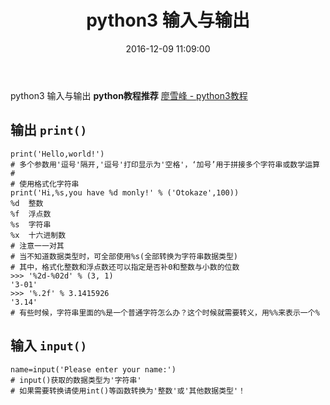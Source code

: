 ﻿---
title: python3 输入与输出
date: 2016-12-09 11:09:00
categories:
- python
tags:
- python
keywords: python, python3, 输入与输出
---
> 
python3 输入与输出
**python教程推荐** [廖雪峰 - python3教程](http://www.liaoxuefeng.com/wiki/0014316089557264a6b348958f449949df42a6d3a2e542c000)

<!-- more -->

## 输出 `print()`
<pre><code class="language-python line-numbers">print('Hello,world!')
# 多个参数用'逗号'隔开,'逗号'打印显示为'空格'，‘加号’用于拼接多个字符串或数学运算
#
# 使用格式化字符串
print('Hi,%s,you have %d monly!' % ('Otokaze',100))
%d  整数
%f  浮点数
%s  字符串
%x  十六进制数
# 注意一一对其
# 当不知道数据类型时，可全部使用%s(全部转换为字符串数据类型)
# 其中，格式化整数和浮点数还可以指定是否补0和整数与小数的位数
>>> '%2d-%02d' % (3, 1)
'3-01'
>>> '%.2f' % 3.1415926
'3.14'
# 有些时候，字符串里面的%是一个普通字符怎么办？这个时候就需要转义，用%%来表示一个%
</code></pre>

## 输入 `input()`
<pre><code class="language-python line-numbers">name=input('Please enter your name:')
# input()获取的数据类型为'字符串'
# 如果需要转换请使用int()等函数转换为'整数'或'其他数据类型'！
</code></pre>
